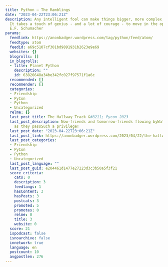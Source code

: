 ```yaml
---
title: Python – The Ramblings
date: "2023-04-22T23:06:21Z"
description: Any intelligent fool can make things bigger, more complex, and more violent.
  It takes a touch of genius - and a lot of courage - to move in the opposite direction.  --
  E.F. Schumacher
params:
  feedlink: https://anonbadger.wordpress.com/tag/python/feed/atom/
  feedtype: atom
  feedid: a69c5107cf301bd9891931b2623e9e69
  websites: {}
  blogrolls: []
  in_blogrolls:
  - title: Planet Python
    description: ""
    id: 63826648a34be342fc027f97571f1a6c
  recommended: []
  recommender: []
  categories:
  - Friendship
  - PyCon
  - Python
  - Uncategorized
  relme: {}
  last_post_title: The Hallway Track &#8211; Pycon 2023
  last_post_description: Now-friends and tomorrow-friends flowing byWatch and wave
    as they passSuch a privilege!
  last_post_date: "2023-04-22T23:06:21Z"
  last_post_link: https://anonbadger.wordpress.com/2023/04/22/the-hallway-track-pycon-2023/
  last_post_categories:
  - Friendship
  - PyCon
  - Python
  - Uncategorized
  last_post_language: ""
  last_post_guid: e204461d1477e27223d3c3b50a5f3f21
  score_criteria:
    cats: 0
    description: 3
    feedlangs: 1
    hasContent: 3
    hasPosts: 3
    postcats: 3
    promoted: 5
    promotes: 0
    relme: 0
    title: 3
    website: 0
  score: 21
  ispodcast: false
  isnoarchive: false
  innetwork: true
  language: en
  postcount: 10
  avgpostlen: 276
---
```

